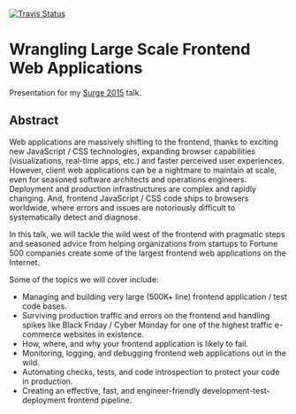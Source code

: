 [![Travis Status][trav_img]][trav_site]

Wrangling Large Scale Frontend Web Applications
===============================================

Presentation for my [Surge 2015](http://surge.omniti.com/2015?ryan-roemer) talk.

## Abstract

Web applications are massively shifting to the frontend, thanks to exciting new
JavaScript / CSS technologies, expanding browser capabilities (visualizations,
real-time apps, etc.) and faster perceived user experiences. However, client web
applications can be a nightmare to maintain at scale, even for seasoned software
architects and operations engineers. Deployment and production infrastructures
are complex and rapidly changing. And, frontend JavaScript / CSS code ships to
browsers worldwide, where errors and issues are notoriously difficult to
systematically detect and diagnose.

In this talk, we will tackle the wild west of the frontend with pragmatic steps
and seasoned advice from helping organizations from startups to Fortune 500
companies create some of the largest frontend web applications on the Internet.

Some of the topics we will cover include:

* Managing and building very large (500K+ line) frontend application / test code bases.
* Surviving production traffic and errors on the frontend and handling spikes
  like Black Friday / Cyber Monday for one of the highest traffic e-commerce
  websites in existence.
* How, where, and why your frontend application is likely to fail.
* Monitoring, logging, and debugging frontend web applications out in the wild.
* Automating checks, tests, and code introspection to protect your code in production.
* Creating an effective, fast, and engineer-friendly development-test-deployment frontend pipeline.


[trav_img]: https://api.travis-ci.org/ryan-roemer/surge2015.svg
[trav_site]: https://travis-ci.org/ryan-roemer/surge2015
